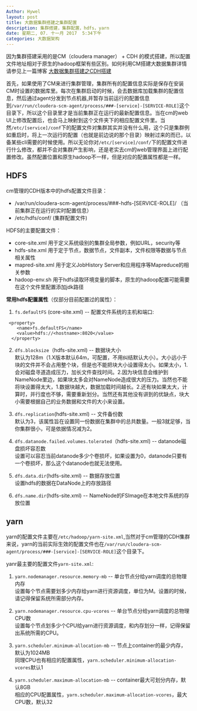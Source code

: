 ```yaml
---
Author: Hywel
layout: post
title: 大数据集群搭建之集群配置 
description: 集群搭建，集群配置，hdfs，yarn
date: 星期二, 07. 十一月 2017  5:34下午
categories: 大数据架构
---
```


因为集群搭建采用的是CM（cloudera manager） + CDH 的模式搭建，所以配置文件地址相对于原生的hadoop框架有些区别。如何利用CM搭建大数据集群详情请参见上一篇博客 [大数据集群搭建之CDH搭建](https://hywelzhang.github.io/2017/11/03/%E9%9B%86%E7%BE%A4%E6%90%AD%E5%BB%BA-CDH%E6%90%AD%E5%BB%BA.html)

首先，如果使用了CM来进行集群管理，集群所有的配置信息实际是保存在安装CM时设置的数据库里。每次在集群启动的时候，会去数据库加载集群的配置信息，然后通过agent分发到节点机器,并暂存当前运行的配置信息到`/var/run/cloudera-scm-agent/process/###-[service]-[SERVICE-ROLE]`这个目录下，所以这个目录里才是当前集群正在运行的最新配置信息。当在cm的web UI上修改配置后，也会马上映射到这个文件夹下的相应配置文件里。当然`/etc/[service]/conf`下的配置文件对集群其实并没有什么用，这个只是集群例如重启时，将上一次运行的配置（也就是前边说的那个目录）映射过来的而已，以备某些cli需要的时候使用。所以无论你对`/etc/[service]/conf/`下的配置文件进行什么修改，都并不会对集群产生影响，还是老实去cm的web管理界面上进行配置修改。虽然配置位置和原生hadoop不一样，但是对应的配置属性都是一样。

## HDFS
cm管理的CDH版本中的hdfs配置文件目录：  
- /var/run/cloudera-scm-agent/process/###-hdfs-[SERVICE-ROLE]/ （当前集群正在运行的实时配置信息）
- /etc/hdfs/conf/ (集群配置文件)

HDFS的主要配置文件：
+ core-site.xml 用于定义系统级别的集群全局参数，例如URL，security等
+ hdfs-site.xml 用于定于节点，数据节点，文件副本，文件权限等数据与节点相关属性
+ mapred-site.xml 用于定义JobHistory Server和应用程序等Mapreduce的相关参数
+ hadoop-env.sh 用于hdfs读取环境变量的脚本，原生的hadoop配置可能需要在这个文件里配置添加jdk路径

**常用hdfs配置属性**（仅部分目前配置过的属性）：

1. `fs.defaultFS` (core-site.xml) -- 配置文件系统的主机和端口:

```
 <property>
    <name>fs.defaultFS</name>
    <value>hdfs://<hostname>:8020</value>
  </property>
```

2. `dfs.blocksize`（hdfs-site.xml) -- 数据块大小  
默认为128m（1.X版本默认64m，可配置，不用纠结默认大小）。大小远小于块的文件并不会占用整个块，但是也不能把块大小设置得太小。如果太小，1.会对磁盘寻道造成压力，加长文件查找时间。2.因为块信息会维护到NameNode里边，如果块太多会对NameNode造成很大的压力。当然也不能将块设置得太大，1.数据块越大，数据加载时间越长。2.还有块如果太大，计算时，并行度也不够，需要重新划分。当然还有其他没有讲到的优缺点，块大小需要根据自己的业务数据和文件的大小来设置。

3. `dfs.replication`(hdfs-site.xml) -- 文件备份数  
默认为3，该属性旨在设置同一份数据在集群中的总共数量。一般3就足够，当你集群很小，可是依据情况减为2。

4. `dfs.datanode.failed.volumes.tolerated`（hdfs-site.xml) -- datanode磁盘损坏容忍数  
设置可以容忍当前datanode多少个卷损坏，如果设置为0，datanode只要有一个卷损坏，那么这个datanode也就无法使用。

5. `dfs.data.dir`(hdfs-site.xml) -- 数据存放位置  
设置hdfs的数据在DataNode上的存放路径

6. `dfs.name.dir`(hdfs-site.xml) -- NameNode的FSImage在本地文件系统的存放位置

## yarn
yarn的配置文件主要在`/etc/hadoop/yarn-site.xml`,当然对于cm管理的CDH集群来说，yarn的当前实际生效的配置文件也在`/var/run/cloudera-scm-agent/process/###-[service]-[SERVICE-ROLE]`这个目录下。

yanr最主要的配置文件`yarn-site.xml`:
1. `yarn.nodemanager.resource.memory-mb` -- 单台节点分给yarn调度的总物理内存  
设置每个节点需要划多少内存给yarn进行资源调度，单位为M。设置的时候，请记得保留系统所需部分内存。

2. `yarn.nodemanager.resource.cpu-vcores` -- 单台节点分给yarn调度的总物理CPU数  
设置每个节点划多少个CPU给yarn进行资源调度，和内存划分一样，记得保留出系统所需的CPU。

3. `yarn.scheduler.minimum-allocation-mb` -- 节点上container的最少内存，默认为1024MB  
同理CPU也有相应的配置属性，`yarn.scheduler.minimum-allocation-vcores`默认1

4. `yarn.scheduler.maximum-allocation-mb` -- container最大可划分内存，默认8GB  
相应的CPU配置属性，`yarn.scheduler.maximum-allocation-vcores`，最大CPU数，默认32


